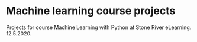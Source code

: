# Machine learning course projects

Projects for course Machine Learning with Python at Stone River eLearning.
<br>
12.5.2020.
